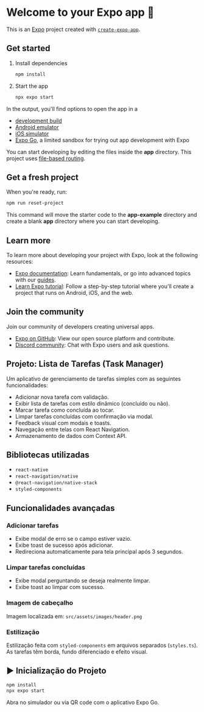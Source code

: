 # Welcome to your Expo app 👋

This is an [Expo](https://expo.dev) project created with [`create-expo-app`](https://www.npmjs.com/package/create-expo-app).

## Get started

1. Install dependencies

   ```bash
   npm install
   ```

2. Start the app

   ```bash
   npx expo start
   ```

In the output, you'll find options to open the app in a

- [development build](https://docs.expo.dev/develop/development-builds/introduction/)
- [Android emulator](https://docs.expo.dev/workflow/android-studio-emulator/)
- [iOS simulator](https://docs.expo.dev/workflow/ios-simulator/)
- [Expo Go](https://expo.dev/go), a limited sandbox for trying out app development with Expo

You can start developing by editing the files inside the **app** directory. This project uses [file-based routing](https://docs.expo.dev/router/introduction).

## Get a fresh project

When you're ready, run:

```bash
npm run reset-project
```

This command will move the starter code to the **app-example** directory and create a blank **app** directory where you can start developing.

## Learn more

To learn more about developing your project with Expo, look at the following resources:

- [Expo documentation](https://docs.expo.dev/): Learn fundamentals, or go into advanced topics with our [guides](https://docs.expo.dev/guides).
- [Learn Expo tutorial](https://docs.expo.dev/tutorial/introduction/): Follow a step-by-step tutorial where you'll create a project that runs on Android, iOS, and the web.

## Join the community

Join our community of developers creating universal apps.

- [Expo on GitHub](https://github.com/expo/expo): View our open source platform and contribute.
- [Discord community](https://chat.expo.dev): Chat with Expo users and ask questions.


##  Projeto: Lista de Tarefas (Task Manager)

Um aplicativo de gerenciamento de tarefas simples com as seguintes funcionalidades:

- Adicionar nova tarefa com validação.
- Exibir lista de tarefas com estilo dinâmico (concluído ou não).
- Marcar tarefa como concluída ao tocar.
- Limpar tarefas concluídas com confirmação via modal.
- Feedback visual com modais e toasts.
- Navegação entre telas com React Navigation.
- Armazenamento de dados com Context API.


##  Bibliotecas utilizadas

- `react-native`
- `react-navigation/native`
- `@react-navigation/native-stack`
- `styled-components`


##  Funcionalidades avançadas

###  Adicionar tarefas

- Exibe modal de erro se o campo estiver vazio.
- Exibe toast de sucesso após adicionar.
- Redireciona automaticamente para tela principal após 3 segundos.

###  Limpar tarefas concluídas

- Exibe modal perguntando se deseja realmente limpar.
- Exibe toast ao limpar com sucesso.

###  Imagem de cabeçalho

Imagem localizada em: `src/assets/images/header.png`

###  Estilização

Estilização feita com `styled-components` em arquivos separados (`styles.ts`). As tarefas têm borda, fundo diferenciado e efeito visual.


## ▶️ Inicialização do Projeto

```bash
npm install
npx expo start
```

Abra no simulador ou via QR code com o aplicativo Expo Go.

